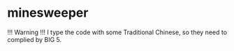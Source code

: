 # minesweeper
!!! Warning !!!
I type the code with some Traditional Chinese, so they need to complied by BIG 5.
